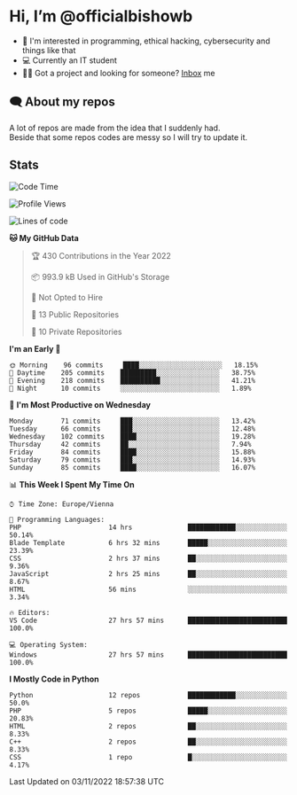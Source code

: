 # Hi, I’m @officialbishowb

- 👀 I'm interested in programming, ethical hacking, cybersecurity and things like that
- 💻 Currently an IT student
- 👩‍💻 Got a project and looking for someone? [Inbox](https://t.me/officialbishowb) me

## 🗨 About my repos
<p>A lot of repos are made from the idea that I suddenly had.<br>
Beside that some repos codes are messy so I will try to update it.</p>

## Stats
<!--START_SECTION:waka-->
![Code Time](http://img.shields.io/badge/Code%20Time-357%20hrs%208%20mins-blue)

![Profile Views](http://img.shields.io/badge/Profile%20Views-0-blue)

![Lines of code](https://img.shields.io/badge/From%20Hello%20World%20I%27ve%20Written--370%20Thousand%20lines%20of%20code-blue)

**🐱 My GitHub Data** 

> 🏆 430 Contributions in the Year 2022
 > 
> 📦 993.9 kB Used in GitHub's Storage 
 > 
> 🚫 Not Opted to Hire
 > 
> 📜 13 Public Repositories 
 > 
> 🔑 10 Private Repositories  
 > 
**I'm an Early 🐤** 

```text
🌞 Morning    96 commits     ████░░░░░░░░░░░░░░░░░░░░░   18.15% 
🌆 Daytime    205 commits    █████████░░░░░░░░░░░░░░░░   38.75% 
🌃 Evening    218 commits    ██████████░░░░░░░░░░░░░░░   41.21% 
🌙 Night      10 commits     ░░░░░░░░░░░░░░░░░░░░░░░░░   1.89%

```
📅 **I'm Most Productive on Wednesday** 

```text
Monday       71 commits     ███░░░░░░░░░░░░░░░░░░░░░░   13.42% 
Tuesday      66 commits     ███░░░░░░░░░░░░░░░░░░░░░░   12.48% 
Wednesday    102 commits    ████░░░░░░░░░░░░░░░░░░░░░   19.28% 
Thursday     42 commits     ██░░░░░░░░░░░░░░░░░░░░░░░   7.94% 
Friday       84 commits     ████░░░░░░░░░░░░░░░░░░░░░   15.88% 
Saturday     79 commits     ███░░░░░░░░░░░░░░░░░░░░░░   14.93% 
Sunday       85 commits     ████░░░░░░░░░░░░░░░░░░░░░   16.07%

```


📊 **This Week I Spent My Time On** 

```text
⌚︎ Time Zone: Europe/Vienna

💬 Programming Languages: 
PHP                      14 hrs              ████████████░░░░░░░░░░░░░   50.14% 
Blade Template           6 hrs 32 mins       █████░░░░░░░░░░░░░░░░░░░░   23.39% 
CSS                      2 hrs 37 mins       ██░░░░░░░░░░░░░░░░░░░░░░░   9.36% 
JavaScript               2 hrs 25 mins       ██░░░░░░░░░░░░░░░░░░░░░░░   8.67% 
HTML                     56 mins             ░░░░░░░░░░░░░░░░░░░░░░░░░   3.34%

🔥 Editors: 
VS Code                  27 hrs 57 mins      █████████████████████████   100.0%

💻 Operating System: 
Windows                  27 hrs 57 mins      █████████████████████████   100.0%

```

**I Mostly Code in Python** 

```text
Python                   12 repos            ████████████░░░░░░░░░░░░░   50.0% 
PHP                      5 repos             █████░░░░░░░░░░░░░░░░░░░░   20.83% 
HTML                     2 repos             ██░░░░░░░░░░░░░░░░░░░░░░░   8.33% 
C++                      2 repos             ██░░░░░░░░░░░░░░░░░░░░░░░   8.33% 
CSS                      1 repo              █░░░░░░░░░░░░░░░░░░░░░░░░   4.17%

```



 Last Updated on 03/11/2022 18:57:38 UTC
<!--END_SECTION:waka-->
 

<!---
officialbishowb/officialbishowb is a ✨ special ✨ repository because its `README.md` (this file) appears on your GitHub profile.
You can click the Preview link to take a look at your changes.
--->
